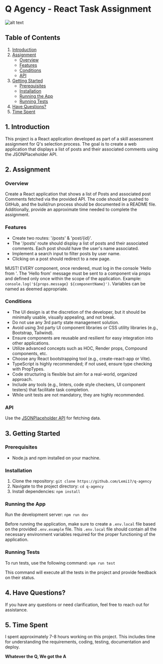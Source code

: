 # Q Agency - React Task Assignment

![alt text](https://media.licdn.com/dms/image/D4D16AQG1RP8pQCdy3g/profile-displaybackgroundimage-shrink_350_1400/0/1675349293965?e=1707350400&v=beta&t=phxa-oD45tG3sL_CxY05BxJF4EhgKqck4TbPdhYOZC0)

## Table of Contents

1. [Introduction](#introduction)
2. [Assignment](#assignment)
   - [Overview](#overview)
   - [Features](#features)
   - [Conditions](#conditions)
   - [API](#api)
3. [Getting Started](#getting-started)
   - [Prerequisites](#prerequisites)
   - [Installation](#installation)
   - [Running the App](#running-the-app)
   - [Running Tests](#running-tests)
4. [Have Questions?](#have-questions)
5. [Time Spent](#time-spent)

## 1. Introduction<a name="introduction"></a>

This project is a React application developed as part of a skill assessment assignment for Q's selection process. The goal is to create a web application that displays a list of posts and their associated comments using the JSONPlaceholder API.

## 2. Assignment<a name="assignment"></a>

### Overview<a name="overview"></a>

Create a React application that shows a list of Posts and associated post Comments fetched via the provided API. The code should be pushed to GitHub, and the build/run process should be documented in a README file. Additionally, provide an approximate time needed to complete the assignment.

### Features<a name="features"></a>

- Create two routes: '/posts' & 'post/{id}'.
- The '/posts' route should display a list of posts and their associated comments. Each post should have the user's name associated.
- Implement a search input to filter posts by user name.
- Clicking on a post should redirect to a new page.

MUST! EVERY component, once rendered, must log in the console 'Hello from <insert component name>'. The 'Hello from' message must be sent to a component via props and defined only once within the scope of the application. Example: `console.log('${props.message} ${componentName}')`. Variables can be named as deemed appropriate.

### Conditions<a name="conditions"></a>

- The UI design is at the discretion of the developer, but it should be minimally usable, visually appealing, and not break.
- Do not use any 3rd party state management solution.
- Avoid using 3rd party UI component libraries or CSS utility libraries (e.g., Bootstrap, Tailwind).
- Ensure components are reusable and resilient for easy integration into other applications.
- Utilize advanced concepts such as HOC, Render props, Compound components, etc.
- Choose any React bootstrapping tool (e.g., create-react-app or Vite).
- TypeScript is highly recommended; if not used, ensure type checking with PropTypes.
- Code structuring is flexible but aim for a real-world, organized approach.
- Include any tools (e.g., linters, code style checkers, UI component testers) that facilitate task completion.
- While unit tests are not mandatory, they are highly recommended.

### API<a name="api"></a>

Use the [JSONPlaceholder API](https://jsonplaceholder.typicode.com/) for fetching data.

## 3. Getting Started<a name="getting-started"></a>

### Prerequisites<a name="prerequisites"></a>

- Node.js and npm installed on your machine.

### Installation<a name="installation"></a>

1. Clone the repository: `git clone https://github.com/Lemi17/q-agency`
2. Navigate to the project directory: `cd q-agency`
3. Install dependencies: `npm install`

### Running the App<a name="running-the-app"></a>

Run the development server: `npm run dev`

Before running the application, make sure to create a `.env.local` file based on the provided `.env.example` file. This `.env.local` file should contain all the necessary environment variables required for the proper functioning of the application.

### Running Tests<a name="running-tests"></a>

To run tests, use the following command: `npm run test`

This command will execute all the tests in the project and provide feedback on their status.

## 4. Have Questions?<a name="have-questions"></a>

If you have any questions or need clarification, feel free to reach out for assistance.

## 5. Time Spent<a name="time-spent"></a>

I spent approximately 7-8 hours working on this project. This includes time for understanding the requirements, coding, testing, documentation and deploy.

**Whatever the Q, We got the A**
